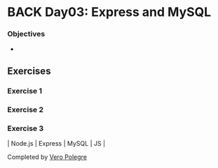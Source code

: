 # BACK Day03: Express and MySQL

### Objectives
- 

## Exercises

### Exercise 1


### Exercise 2


### Exercise 3


| Node.js | Express | MySQL | JS |

Completed by [Vero Polegre](https://github.com/VeroPolegre)
